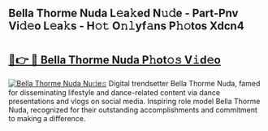 ## Bella Thorme Nuda L𝚎a𝚔ed N𝚞𝚍e - Part-Pnv Vi𝚍𝚎o L𝚎a𝚔s - H𝚘𝚝 O𝚗𝚕yf𝚊ns P𝚑𝚘tos Xdcn4

# <h2><a href="http://kfdgkc.oniu.top/?m=Bella+Thorme+Nuda">🔗👉 🔴 Bella Thorme Nuda P𝚑ot𝚘𝚜 V𝚒d𝚎o</a></h2>

[![Bella Thorme Nuda Nu𝚍e𝚜](https://i.imgur.com/0qMVB7G.gif)](http://kfdgkc.oniu.top/?m=Bella+Thorme+Nuda)
Digital trendsetter Bella Thorme Nuda, famed for disseminating lifestyle and dance-related content via dance presentations and vlogs on social media. Inspiring role model Bella Thorme Nuda, recognized for their outstanding accomplishments and commitment to making a difference.  
